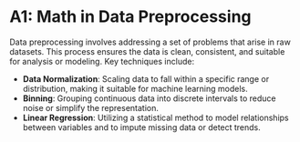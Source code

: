 # A1: Math in Data Preprocessing

Data preprocessing involves addressing a set of problems that arise in raw datasets. This process ensures the data is clean, consistent, and suitable for analysis or modeling. Key techniques include:

- **Data Normalization**: Scaling data to fall within a specific range or distribution, making it suitable for machine learning models.
- **Binning**: Grouping continuous data into discrete intervals to reduce noise or simplify the representation.
- **Linear Regression**: Utilizing a statistical method to model relationships between variables and to impute missing data or detect trends.

